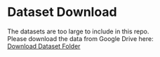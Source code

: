 # Dataset Download

The datasets are too large to include in this repo.  
Please download the data from Google Drive here:  
[Download Dataset Folder](https://drive.google.com/drive/folders/1DQZldV_rjKMpLmB7TwFqWlja3T7mjQKz?usp=drive_link)